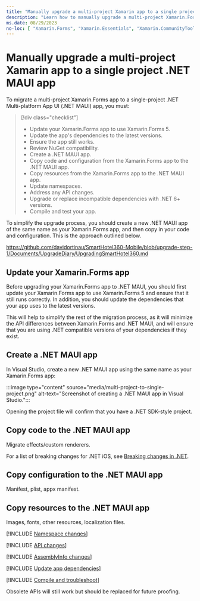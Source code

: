 ```yaml
---
title: "Manually upgrade a multi-project Xamarin app to a single project .NET MAUI app"
description: "Learn how to manually upgrade a multi-project Xamarin.Forms app to a single project .NET MAUI app."
ms.date: 08/29/2023
no-loc: [ "Xamarin.Forms", "Xamarin.Essentials", "Xamarin.CommunityToolkit", ".NET MAUI Community Toolkit", "SkiaSharp", "Xamarin.Forms.Maps", "Microsoft.Maui", "Microsoft.Maui.Controls", "net7.0-android", "net7.0-ios" ]
---
```


# Manually upgrade a multi-project Xamarin app to a single project .NET MAUI app

To migrate a multi-project Xamarin.Forms app to a single-project .NET Multi-platform App UI (.NET MAUI) app, you must:

> [!div class="checklist"]
>
> - Update your Xamarin.Forms app to use Xamarin.Forms 5.
> - Update the app's dependencies to the latest versions.
> - Ensure the app still works.
> - Review NuGet compatibility.
> - Create a .NET MAUI app.
> - Copy code and configuration from the Xamarin.Forms app to the .NET MAUI app.
> - Copy resources from the Xamarin.Forms app to the .NET MAUI app.
> - Update namespaces.
> - Address any API changes.
> - Upgrade or replace incompatible dependencies with .NET 6+ versions.
> - Compile and test your app.

To simplify the upgrade process, you should create a new .NET MAUI app of the same name as your Xamarin.Forms app, and then copy in your code and configuration. This is the approach outlined below.

https://github.com/davidortinau/SmartHotel360-Mobile/blob/upgrade-step-1/Documents/UpgradeDiary/UpgradingSmartHotel360.md

## Update your Xamarin.Forms app

Before upgrading your Xamarin.Forms app to .NET MAUI, you should first update your Xamarin.Forms app to use Xamarin.Forms 5 and ensure that it still runs correctly. In addition, you should update the dependencies that your app uses to the latest versions.

This will help to simplify the rest of the migration process, as it will minimize the API differences between Xamarin.Forms and .NET MAUI, and will ensure that you are using .NET compatible versions of your dependencies if they exist.

## Create a .NET MAUI app

In Visual Studio, create a new .NET MAUI app using the same name as your Xamarin.Forms app:

:::image type="content" source="media/multi-project-to-single-project.png" alt-text="Screenshot of creating a .NET MAUI app in Visual Studio.":::

Opening the project file will confirm that you have a .NET SDK-style project.

## Copy code to the .NET MAUI app

Migrate effects/custom renderers.

For a list of breaking changes for .NET iOS, see [Breaking changes in .NET](https://github.com/xamarin/xamarin-macios/wiki/Breaking-changes-in-.NET).

## Copy configuration to the .NET MAUI app

Manifest, plist, appx manifest.

## Copy resources to the .NET MAUI app

Images, fonts, other resources, localization files.

[!INCLUDE [Namespace changes](includes/namespace-changes.md)]

[!INCLUDE [API changes](includes/api-changes.md)]

[!INCLUDE [AssemblyInfo changes](includes/assemblyinfo-changes.md)]

[!INCLUDE [Update app dependencies](includes/update-app-dependencies.md)]

[!INCLUDE [Compile and troubleshoot](includes/compile-troubleshoot.md)]

Obsolete APIs will still work but should be replaced for future proofing.
